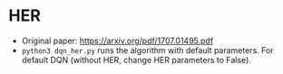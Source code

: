 # HER

- Original paper: https://arxiv.org/pdf/1707.01495.pdf
- `python3 dqn_her.py` runs the algorithm with default parameters. For default DQN (without HER, change HER parameters to False).
